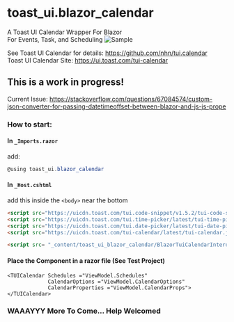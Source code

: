 # toast_ui.blazor_calendar
A Toast UI Calendar Wrapper For Blazor  
For Events, Task, and Scheduling
![Sample](https://github.com/gismofx/toast_ui.blazor_calendar/blob/main/Sample.JPG?raw=true)

See Toast UI Calendar for details:
https://github.com/nhn/tui.calendar  
Toast UI Calendar Site:
https://ui.toast.com/tui-calendar


## This is a work in progress!
Current Issue: https://stackoverflow.com/questions/67084574/custom-json-converter-for-passing-datetimeoffset-between-blazor-and-js-js-prope
### How to start:

#### In `_Imports.razor` 
add: 
```c#
@using toast_ui.blazor_calendar
```

#### In `_Host.cshtml` 
add this inside the `<body>` near the bottom 
```html
<script src="https://uicdn.toast.com/tui.code-snippet/v1.5.2/tui-code-snippet.min.js"></script>
<script src="https://uicdn.toast.com/tui.time-picker/latest/tui-time-picker.min.js"></script>
<script src="https://uicdn.toast.com/tui.date-picker/latest/tui-date-picker.min.js"></script>
<script src="https://uicdn.toast.com/tui-calendar/latest/tui-calendar.js"></script>

<script src= "_content/toast_ui_blazor_calendar/BlazorTuiCalendarInterop.js"></script>
```

#### Place the Component in a razor file (See Test Project)
```razor
<TUICalendar Schedules ="ViewModel.Schedules" 
             CalendarOptions ="ViewModel.CalendarOptions" 
             CalendarProperties ="ViewModel.CalendarProps"></TUICalendar>
```


### WAAAYYY More To Come... Help Welcomed

